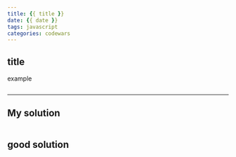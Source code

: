 ```yaml
---
title: {{ title }}
date: {{ date }}
tags: javascript
categories: codewars
---
```

## title

example
```javascript

```

---
## My solution 

```javascript

```


## good solution

```javascript

```